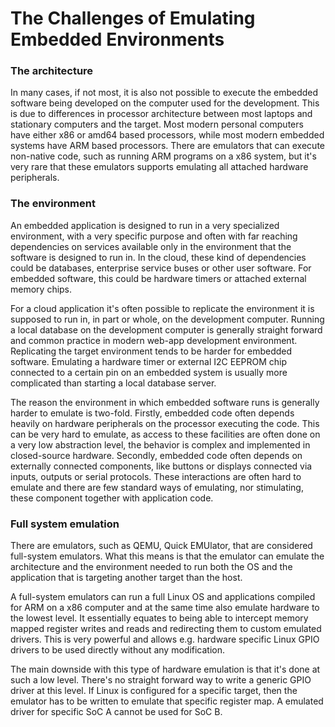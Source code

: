 The Challenges of Emulating Embedded Environments
=================================================

### The architecture
In many cases, if not most, it is also not possible to execute the embedded software being developed on the computer used for the development. This is due to differences in processor architecture between most laptops and stationary computers and the target. Most modern personal computers have either x86 or amd64 based processors, while most modern embedded systems have ARM based processors. There are emulators that can execute non-native code, such as running ARM programs on a x86 system, but it's very rare that these emulators supports emulating all attached hardware peripherals.

### The environment
An embedded application is designed to run in a very specialized environment, with a very specific purpose and often with far reaching dependencies on services available only in the environment that the software is designed to run in. In the cloud, these kind of dependencies could be databases, enterprise service buses or other user software. For embedded software, this could be hardware timers or attached external memory chips.

For a cloud application it's often possible to replicate the environment it is supposed to run in, in part or whole, on the development computer. Running a local database on the development computer is generally straight forward and common practice in modern web-app development environment. Replicating the target environment tends to be harder for embedded software. Emulating a hardware timer or external I2C EEPROM chip connected to a certain pin on an embedded system is usually more complicated than starting a local database server.

The reason the environment in which embedded software runs is generally harder to emulate is two-fold. Firstly, embedded code often depends heavily on hardware peripherals on the processor executing the code. This can be very hard to emulate, as access to these facilities are often done on a very low abstraction level, the behavior is complex and implemented in closed-source hardware. Secondly, embedded code often depends on externally connected components, like buttons or displays connected via inputs, outputs or serial protocols. These interactions are often hard to emulate and there are few standard ways of emulating, nor stimulating, these component together with application code.

### Full system emulation
There are emulators, such as QEMU, Quick EMUlator, that are considered full-system emulators. What this means is that the emulator can emulate the architecture and the environment needed to run both the OS and the application that is targeting another target than the host.

A full-system emulators can run a full Linux OS and applications compiled for ARM on a x86 computer and at the same time also emulate hardware to the lowest level. It essentially equates to being able to intercept memory mapped register writes and reads and redirecting them to custom emulated drivers. This is very powerful and allows e.g. hardware specific Linux GPIO drivers to be used directly without any modification.

The main downside with this type of hardware emulation is that it's done at such a low level. There's no straight forward way to write a generic GPIO driver at this level. If Linux is configured for a specific target, then the emulator has to be written to emulate that specific register map. A emulated driver for specific SoC A cannot be used for SoC B.

